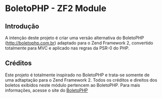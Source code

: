 BoletoPHP - ZF2 Module
=======================

Introdução
------------
A intenção deste projeto é criar uma versão alternativa do BoletoPHP (http://boletophp.com.br) adaptado
para o Zend Framework 2, convertido totalmente para MVC e aplicado nas regras da PSR-0 do PHP.

Créditos
--------
Este projeto é totalmente inspirado no BoletoPHP e trata-se somente de uma adtaptação para o Zend Framework 2. Todos os créditos e direitos dos boletos exibidos neste módulo pertencem ao BoletoPHP.
Para mais informações, acesse o site do [BoletoPHP](http://www.boletophp.com.br)